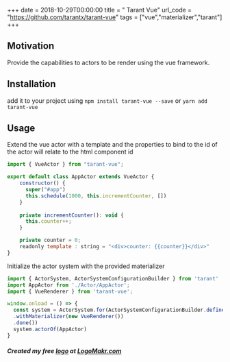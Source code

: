 +++
date = 2018-10-29T00:00:00
title = " Tarant Vue"
url_code = "https://github.com/tarantx/tarant-vue"
tags = ["vue","materializer","tarant"]
+++

## Motivation

Provide the capabilities to actors to be render using the vue framework.

## Installation

add it to your project using `npm install tarant-vue --save` or `yarn add tarant-vue`

## Usage

Extend the vue actor with a template and the properties to bind to the id of the actor will relate to the html component id

```js
import { VueActor } from "tarant-vue";

export default class AppActor extends VueActor {
    constructor() {
      super("#app")
      this.schedule(1000, this.incrementCounter, [])
    }
  
    private incrementCounter(): void {
      this.counter++;
    }

    private counter = 0; 
    readonly template : string = "<div>counter: {{counter}}</div>"
}
```

Initialize the actor system with the provided materializer
```js
import { ActorSystem, ActorSystemConfigurationBuilder } from 'tarant'
import AppActor from './Actor/AppActor';
import { VueRenderer } from 'tarant-vue';

window.onload = () => {
  const system = ActorSystem.for(ActorSystemConfigurationBuilder.define()
  .withMaterializer(new VueRenderer())
  .done())  
  system.actorOf(AppActor)
}
```
##### Created my free [logo](https://logomakr.com/3zsWGM) at <a href="http://logomakr.com" title="Logo Makr">LogoMakr.com</a> 